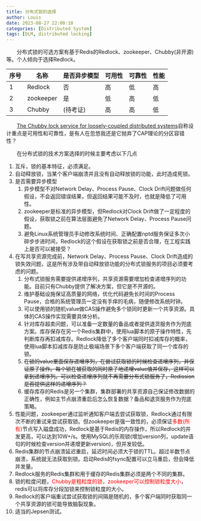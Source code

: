 ```yaml
---
title: 分布式锁的选择
author: Louis
date: 2023-08-27 22:00:18
categories: [Distributed System]
tags: [DLM, distributed locking]
---
```


&emsp;&emsp;分布式锁的可选方案有基于Redis的Redlock、zookeeper、Chubby(非开源)等。个人倾向于选择Redlock。

|序号|名称     |是否异步模型|可用性|可靠性|性能|
|---|---------|-----------|-----|------|----|
|1  |Redlock  |否         |高   |低     |高  |
|2  |zookeeper|是         |低   |高     |低  |
|3  |Chubby   |(待考证)   |高   |高     |低  |

&emsp;&emsp;[The Chubby lock service for loosely-coupled distributed systems](https://www.goodserendipity.com/asserts/distributed-system/The%20Chubby%20lock%20service%20for%20loosely-coupled%20distributed%20systems.pdf)自称设计重点是可用性和可靠性，是有人在忽悠我还是它抛弃了CAP理论的分区容错性？

&emsp;&emsp;在分布式锁的技术方案选择的时候主要考虑以下几点

1. 互斥，锁的基本特征，必须满足。
2. 自动释放锁，当某个客户端崩溃并且没有自动释放锁的功能，此时造成死锁。
3. 是否需要异步模型
    1. 异步模型不对Network Delay、Process Pause、Clock Drift问题做任何假设，不会返回错误结果，但返回结果可能不及时，也就是降低了可用性。
    2. zookeeper是标准的异步模型，但Redlock对Clock Drift做了一定程度的假设，获取锁之前在算法层面避免了Network Delay、Process Pause问题。
    3. 避免Linux系统管理员手动修改系统时间、正确配置nptd服务保证多次小碎步步进时间，Redlock的这个假设在获取锁之前是否合理，在工程实践上是否可以被接受？
4. 在写共享资源完成前，Network Delay、Process Pause、Clock Drift造成的锁失效问题，这是所有涉及带自动释放锁功能的分布式锁服务的项目必须要考虑的问题。
    1. 分布式锁服务需要提供递增序列，共享资源需要增加检查递增序列的功能。目前只有Chubby提供了解决方案，但它是不开源的。
    2. 维护基础设施保证高质量的网络，优化代码避免长时间的Process Pause，合格的系统管理员一定没有手痒的毛病，随便修改系统时钟。
    3. 可以使用锁的随机value做CAS操作避免多个锁同时更新一个共享资源。具体的CAS操作实现需要具体分析。
    4. 针对库存超卖问题，可以准备一定数量的备品或者提供退货服务作为兜底方案。库存保存在另一个Redis集群中，使用lua脚本的原子操作特性，先判断库存再扣减库存。Redlock降低了多个客户端同时扣减库存的概率，使用lua脚本扣减库存是防止极端场景下多个客户端获取了同一个库存的锁。
    5. ~~在锁的value里面保存递增序列，在尝试获取锁的时候检查递增序列，并保证原子操作。每个锁在被获取的同时原子地递增value值并保存，这样可以拿到递增序列。可以检查递增序列就不再需要分布式锁服务了，Redission是否提供这样的递增序列？~~
    6. 缓存库存的Redis是另一个集群，集群部署的共享资源自己保证修改数据的正确性，例如主节点崩溃重启后怎么恢复数据？备品和退货服务作为兜底策略。
5. 性能问题，zookeeper通过监听通知客户端去尝试获取锁，Redlock通过有限次不断的重试来尝试获取锁。但zookeeper是强一致性的，必须保证<font color="red">多数(所有)</font>节点写入磁盘成功，Redlock是基于Redis的内存操作，所以Redlock的并发更高，可以达到10W+/s。使用MySQL的乐观锁(增加version列，update语句的时候检查version并递增更新version)，但并发较低。
6. Redis集群的节点崩溃延迟重启，延迟时间必须大于锁的TTL。超过半数节点崩溃，系统就无法获取到锁。启动Redis的fsync配置可以立马重启，但会降低并发量。
7. Redlock服务的Redis集群和用于缓存的Redis集群必须是两个不同的集群。
8. 锁的粒度问题，<font color="red">Chubby是粗粒度的锁，zookeeper可以控制锁粒度大小</font>，redis可以将库存分段加锁来控制锁粒度的大小。
9. Redlock的客户端重试尝试获取锁的间隔是随机的，多个客户端同时获取同一个共享资源的锁可能导致脑裂现象。
10. 适当的Jepsen测试。
